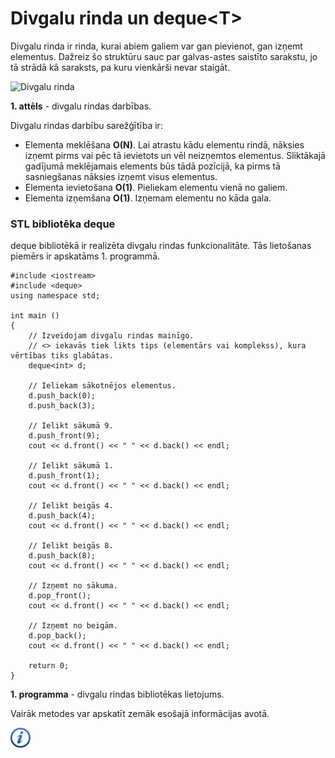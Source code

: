 # Divgalu rinda un deque&lt;T&gt;

Divgalu rinda ir rinda, kurai abiem galiem var gan pievienot, gan izņemt elementus. Dažreiz šo struktūru sauc par galvas-astes saistīto sarakstu, jo tā strādā kā saraksts, pa kuru vienkārši nevar staigāt.

![Divgalu rinda](/media/theory/deque.png)

**1. attēls** - divgalu rindas darbības.

Divgalu rindas darbību sarežģītība ir:

- Elementa meklēšana **O(N)**. Lai atrastu kādu elementu rindā, nāksies izņemt pirms vai pēc tā ievietots un vēl neizņemtos elementus. Sliktākajā gadījumā meklējamais elements būs tādā pozīcijā, ka pirms tā sasniegšanas nāksies izņemt visus elementus.
- Elementa ievietošana **O(1)**. Pieliekam elementu vienā no galiem.
- Elementa izņemšana **O(1)**. Izņemam elementu no kāda gala.

### STL bibliotēka deque

deque bibliotēkā ir realizēta divgalu rindas funkcionalitāte. Tās lietošanas piemērs ir apskatāms 1. programmā.

```
#include <iostream>
#include <deque>
using namespace std;

int main ()
{
    // Izveidojam divgalu rindas mainīgo.
    // <> iekavās tiek likts tips (elementārs vai komplekss), kura vērtības tiks glabātas.
    deque<int> d;

    // Ieliekam sākotnējos elementus.
    d.push_back(0);
    d.push_back(3);

    // Ielikt sākumā 9.
    d.push_front(9);
    cout << d.front() << " " << d.back() << endl;

    // Ielikt sākumā 1.
    d.push_front(1);
    cout << d.front() << " " << d.back() << endl;

    // Ielikt beigās 4.
    d.push_back(4);
    cout << d.front() << " " << d.back() << endl;

    // Ielikt beigās 8.
    d.push_back(8);
    cout << d.front() << " " << d.back() << endl;

    // Izņemt no sākuma.
    d.pop_front();
    cout << d.front() << " " << d.back() << endl;

    // Izņemt no beigām.
    d.pop_back();
    cout << d.front() << " " << d.back() << endl;

    return 0;
}
```

**1. programma** - divgalu rindas bibliotēkas lietojums.

Vairāk metodes var apskatīt zemāk esošajā informācijas avotā.

<a href="http://www.cplusplus.com/reference/deque/" target="_blank">![Vairāk informācija](/media/theory/information.png)</a>